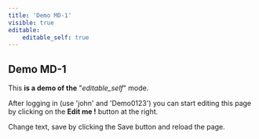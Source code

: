 ```yaml
---
title: 'Demo MD-1'
visible: true
editable:
    editable_self: true
---
```


## Demo MD-1

This **is a demo of the** "<i>editable_self</i>" mode.

After logging in (use 'john' and 'Demo0123') you can start editing this page by clicking on the <b>Edit me !</b> button at the right.

Change text, save by clicking the Save button and reload the page.